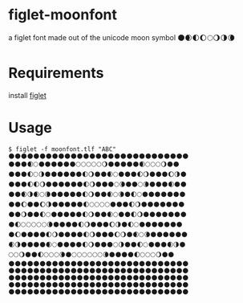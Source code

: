 # figlet-moonfont
a figlet font made out of the unicode moon symbol 🌑🌒🌓🌔🌕🌖🌗🌘

# Requirements
install [figlet](http://www.figlet.org/)

# Usage
```shell
$ figlet -f moonfont.tlf "ABC"    
🌑🌑🌑🌑🌑🌑🌑🌑🌑🌑🌑🌑🌑🌑🌑🌑🌑🌑🌑🌑🌑🌑🌑🌑🌑🌑🌑🌑🌑
🌑🌑🌑🌒🌕🌑🌑🌑🌑🌑🌑🌕🌕🌕🌕🌕🌖🌑🌑🌑🌑🌑🌒🌕🌕🌕🌖🌑🌑
🌑🌑🌑🌓🌕🌗🌑🌑🌑🌑🌑🌑🌓🌖🌑🌑🌒🌕🌑🌑🌑🌓🌖🌑🌑🌑🌔🌗🌑
🌑🌑🌑🌓🌓🌖🌑🌑🌑🌑🌑🌑🌓🌖🌑🌑🌑🌕🌘🌑🌑🌕🌘🌑🌑🌑🌒🌑🌑
🌑🌑🌒🌗🌒🌕🌘🌑🌑🌑🌑🌑🌓🌖🌑🌑🌒🌕🌘🌑🌓🌕🌑🌑🌑🌑🌑🌑🌑
🌑🌑🌔🌑🌑🌔🌗🌑🌑🌑🌑🌑🌓🌕🌕🌕🌕🌑🌑🌑🌓🌖🌑🌑🌑🌑🌑🌑🌑
🌑🌑🌖🌑🌑🌓🌕🌑🌑🌑🌑🌑🌓🌖🌑🌑🌒🌕🌑🌑🌓🌖🌑🌑🌑🌑🌑🌑🌑
🌑🌓🌕🌕🌕🌕🌕🌘🌑🌑🌑🌑🌓🌖🌑🌑🌑🌔🌗🌑🌓🌕🌑🌑🌑🌑🌑🌑🌑
🌑🌔🌑🌑🌑🌑🌓🌖🌑🌑🌑🌑🌓🌖🌑🌑🌑🌔🌖🌑🌒🌕🌘🌑🌑🌑🌑🌑🌑
🌒🌗🌑🌑🌑🌑🌒🌕🌑🌑🌑🌑🌓🌖🌑🌑🌑🌕🌗🌑🌑🌓🌕🌑🌑🌑🌒🌗🌑
🌕🌕🌖🌑🌑🌓🌕🌕🌕🌘🌑🌕🌕🌕🌕🌕🌕🌘🌑🌑🌑🌑🌓🌕🌕🌕🌖🌑🌑
🌑🌑🌑🌑🌑🌑🌑🌑🌑🌑🌑🌑🌑🌑🌑🌑🌑🌑🌑🌑🌑🌑🌑🌑🌑🌑🌑🌑🌑
🌑🌑🌑🌑🌑🌑🌑🌑🌑🌑🌑🌑🌑🌑🌑🌑🌑🌑🌑🌑🌑🌑🌑🌑🌑🌑🌑🌑🌑
🌑🌑🌑🌑🌑🌑🌑🌑🌑🌑🌑🌑🌑🌑🌑🌑🌑🌑🌑🌑🌑🌑🌑🌑🌑🌑🌑🌑🌑
🌑🌑🌑🌑🌑🌑🌑🌑🌑🌑🌑🌑🌑🌑🌑🌑🌑🌑🌑🌑🌑🌑🌑🌑🌑🌑🌑🌑🌑
🌑🌑🌑🌑🌑🌑🌑🌑🌑🌑🌑🌑🌑🌑🌑🌑🌑🌑🌑🌑🌑🌑🌑🌑🌑🌑🌑🌑🌑
```
